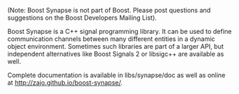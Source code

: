 (Note: Boost Synapse is not part of Boost. Please post questions and suggestions on the Boost Developers Mailing List).

Boost Synapse is a C++ signal programming library. It can be used to define communication channels between many different entities in a dynamic object environment. Sometimes such libraries are part of a larger API, but independent alternatives like Boost Signals 2 or libsigc++ are available as well.

Complete documentation is available in libs/synapse/doc as well as online at http://zajo.github.io/boost-synapse/.

